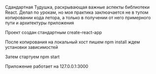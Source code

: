 Сдандартная Тудушка, раскрывающая важные аспекты библиотеки React.
Делал по урокам, но моя практика заклюачается не в тупом копировании кода летора,
а только в получении от него примерного пути и архитектуры приложения

Проект создан стандартным create-react-app

После копирования на локальный хост пишем npm install ждем установки зависимостей

Затем стартуем npm start

Приложение работает на 127.0.0.1:3000
